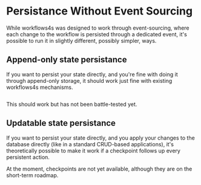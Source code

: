 # Persistance Without Event Sourcing

While workflows4s was designed to work through event-sourcing, where each change to the workflow is persisted through a
dedicated event, it's possible to run it in slightly different, possibly simpler, ways.

## Append-only state persistance

If you want to persist your state directly, and you're fine with doing it through append-only storage, it should work
just fine with
existing workflows4s mechanisms.

```scala file=./main/scala/workflow4s/example/docs/AppendOnlyPersistance.scala start=start_example end=end_example
```

This should work but has not been battle-tested yet.

## Updatable state persistance

If you want to persist your state directly, and you apply your changes to the database directly (like in a standard
CRUD-based applications), it's theoretically possible to make it work if a checkpoint follows up every persistent action.

At the moment, checkpoints are not yet available, although they are on the short-term roadmap.
